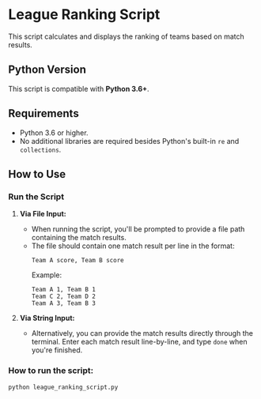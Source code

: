 # League Ranking Script

This script calculates and displays the ranking of teams based on match results.

## Python Version
This script is compatible with **Python 3.6+**.

## Requirements
- Python 3.6 or higher.
- No additional libraries are required besides Python's built-in `re` and `collections`.

## How to Use

### Run the Script

1. **Via File Input:**
   - When running the script, you'll be prompted to provide a file path containing the match results.
   - The file should contain one match result per line in the format:
     ```
     Team A score, Team B score
     ```
     Example:
     ```
     Team A 1, Team B 1
     Team C 2, Team D 2
     Team A 3, Team B 3
     ```

2. **Via String Input:**
   - Alternatively, you can provide the match results directly through the terminal. Enter each match result line-by-line, and type `done` when you're finished.
   
### How to run the script:
```bash
python league_ranking_script.py

